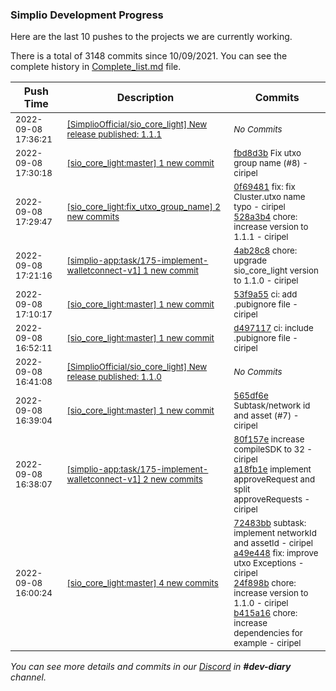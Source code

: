 
### Simplio Development Progress

Here are the last 10 pushes to the projects we are currently working.

There is a total of 3148 commits since 10/09/2021. You can see the complete history in
 [Complete_list.md](Complete_list.md) file.

| Push Time | Description | Commits |
| --- | --- | --- |
| <sub>2022-09-08 17:36:21</sub> | <sub>[[SimplioOfficial/sio_core_light] New release published: 1\.1\.1](https://github.com/SimplioOfficial/sio_core_light/releases/tag/1.1.1)</sub> | <sub>_No Commits_</sub> |
| <sub>2022-09-08 17:30:18</sub> | <sub>[[sio_core_light:master] 1 new commit](https://github.com/SimplioOfficial/sio_core_light/commit/fbd8d3b2198bf6ba827b81062b857c5b750e44b3)</sub> | <sub>[fbd8d3b](https://github.com/SimplioOfficial/sio_core_light/commit/fbd8d3b2198bf6ba827b81062b857c5b750e44b3) Fix utxo group name (#8) - ciripel</sub> |
| <sub>2022-09-08 17:29:47</sub> | <sub>[[sio_core_light:fix\_utxo\_group\_name] 2 new commits](https://github.com/SimplioOfficial/sio_core_light/compare/53f9a55d8522...528a3b47119c)</sub> | <sub>[0f69481](https://github.com/SimplioOfficial/sio_core_light/commit/0f69481377254f976e9dbbc840c30885de5aec20) fix: fix Cluster.utxo name typo - ciripel<br>[528a3b4](https://github.com/SimplioOfficial/sio_core_light/commit/528a3b47119c0cfbe6fdf95529f17d6717c977c1) chore: increase version to 1.1.1 - ciripel</sub> |
| <sub>2022-09-08 17:21:16</sub> | <sub>[[simplio-app:task/175\-implement\-walletconnect\-v1] 1 new commit](https://github.com/SimplioOfficial/simplio-app/commit/4ab28c8ffad5906dffca1f3f2a71d35be2aef7e6)</sub> | <sub>[4ab28c8](https://github.com/SimplioOfficial/simplio-app/commit/4ab28c8ffad5906dffca1f3f2a71d35be2aef7e6) chore: upgrade sio_core_light version to 1.1.0 - ciripel</sub> |
| <sub>2022-09-08 17:10:17</sub> | <sub>[[sio_core_light:master] 1 new commit](https://github.com/SimplioOfficial/sio_core_light/commit/53f9a55d8522b3ff0f5121989c746d8d29ca9399)</sub> | <sub>[53f9a55](https://github.com/SimplioOfficial/sio_core_light/commit/53f9a55d8522b3ff0f5121989c746d8d29ca9399) ci: add .pubignore file - ciripel</sub> |
| <sub>2022-09-08 16:52:11</sub> | <sub>[[sio_core_light:master] 1 new commit](https://github.com/SimplioOfficial/sio_core_light/commit/d497117c60b62efa3ee8fe41d164156d80a84cb0)</sub> | <sub>[d497117](https://github.com/SimplioOfficial/sio_core_light/commit/d497117c60b62efa3ee8fe41d164156d80a84cb0) ci: include .pubignore file - ciripel</sub> |
| <sub>2022-09-08 16:41:08</sub> | <sub>[[SimplioOfficial/sio_core_light] New release published: 1\.1\.0](https://github.com/SimplioOfficial/sio_core_light/releases/tag/1.1.0)</sub> | <sub>_No Commits_</sub> |
| <sub>2022-09-08 16:39:04</sub> | <sub>[[sio_core_light:master] 1 new commit](https://github.com/SimplioOfficial/sio_core_light/commit/565df6e3d864aa4c13a3c4a970c8cbdc867336ca)</sub> | <sub>[565df6e](https://github.com/SimplioOfficial/sio_core_light/commit/565df6e3d864aa4c13a3c4a970c8cbdc867336ca) Subtask/network id and asset (#7) - ciripel</sub> |
| <sub>2022-09-08 16:38:07</sub> | <sub>[[simplio-app:task/175\-implement\-walletconnect\-v1] 2 new commits](https://github.com/SimplioOfficial/simplio-app/compare/10d3c76731d9...a18fb1e1f529)</sub> | <sub>[80f157e](https://github.com/SimplioOfficial/simplio-app/commit/80f157eb12f95af690324d56b2f0480b7171de94) increase compileSDK to 32 - ciripel<br>[a18fb1e](https://github.com/SimplioOfficial/simplio-app/commit/a18fb1e1f5290a1b6ef55eeda24d711df1cf2754) implement approveRequest and split approveRequests - ciripel</sub> |
| <sub>2022-09-08 16:00:24</sub> | <sub>[[sio_core_light:master] 4 new commits](https://github.com/SimplioOfficial/sio_core_light/compare/4656f6c01d0a...b415a1627d78)</sub> | <sub>[72483bb](https://github.com/SimplioOfficial/sio_core_light/commit/72483bb8800734fd600b88e3312b8706f822feef) subtask: implement networkId and assetId - ciripel<br>[a49e448](https://github.com/SimplioOfficial/sio_core_light/commit/a49e4483dad61f51145cf39cd624b2a287986fd5) fix: improve utxo Exceptions - ciripel<br>[24f898b](https://github.com/SimplioOfficial/sio_core_light/commit/24f898b838a247870b584581810d7cdf75d733c3) chore: increase version to 1.1.0 - ciripel<br>[b415a16](https://github.com/SimplioOfficial/sio_core_light/commit/b415a1627d78daabd317fe93a0a13a2aec5f6a6d) chore: increase dependencies for example - ciripel</sub> |

_You can see more details and commits in our [Discord](https://discord.gg/aKhjuwZmdP) in **#dev-diary** channel._
